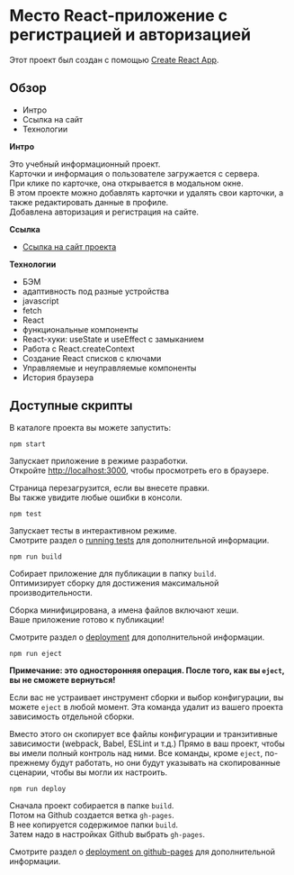 # Место React-приложение с регистрацией и авторизацией

Этот проект был создан с помощью [Create React App](https://github.com/facebook/create-react-app).

## Обзор
* Интро
* Ссылка на сайт
* Технологии

**Интро**

Это учебный информационный проект.  
Карточки и информация о пользователе загружается с сервера.  
При клике по карточке, она открывается в модальном окне.  
В этом проекте можно добавлять карточки и удалять свои карточки, а также редактировать данные в профиле.  
Добавлена авторизация и регистрация на сайте.

**Ссылка**

* [Ссылка на сайт проекта](https://sunlight-nadezhda.github.io/react-mesto-auth/)

**Технологии**

* БЭМ
* адаптивность под разные устройства
* javascript
* fetch
* React
* функциональные компоненты
* React-хуки: useState и useEffect с замыканием
* Работа с React.createContext
* Создание React списков с ключами
* Управляемые и неуправляемые компоненты
* История браузера

## Доступные скрипты

В каталоге проекта вы можете запустить:

```npm start```

Запускает приложение в режиме разработки.\
Откройте [http://localhost:3000](http://localhost:3000), чтобы просмотреть его в браузере.

Страница перезагрузится, если вы внесете правки.\
Вы также увидите любые ошибки в консоли.

```npm test```

Запускает тесты в интерактивном режиме.\
Смотрите раздел о [running tests](https://facebook.github.io/create-react-app/docs/running-tests) для дополнительной информации.

```npm run build```

Собирает приложение для публикации в папку `build`.\
Оптимизирует сборку для достижения максимальной производительности.

Сборка минифицирована, а имена файлов включают хеши.\
Ваше приложение готово к публикации!

Смотрите раздел о [deployment](https://facebook.github.io/create-react-app/docs/deployment) для дополнительной информации.

```npm run eject```

**Примечание: это односторонняя операция. После того, как вы `eject`, вы не сможете вернуться!**

Если вас не устраивает инструмент сборки и выбор конфигурации, вы можете `eject` в любой момент. Эта команда удалит из вашего проекта зависимость отдельной сборки.

Вместо этого он скопирует все файлы конфигурации и транзитивные зависимости (webpack, Babel, ESLint и т.д.) Прямо в ваш проект, чтобы вы имели полный контроль над ними. Все команды, кроме `eject`, по-прежнему будут работать, но они будут указывать на скопированные сценарии, чтобы вы могли их настроить.

```npm run deploy```

Сначала проект собирается в папке `build`.\
Потом на Github создается ветка `gh-pages`. \
В нее копируется содержимое папки `build`. \
Затем надо в настройках Github выбрать `gh-pages`.

Смотрите раздел о [deployment on github-pages](https://create-react-app.dev/docs/deployment/#github-pages) для дополнительной информации.

